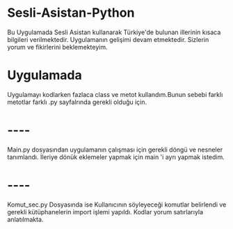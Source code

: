 # Sesli-Asistan-Python
Bu Uygulamada Sesli Asistan kullanarak Türkiye'de bulunan illerinin kısaca bilgileri verilmektedir.
Uygulamanın gelişimi devam etmektedir. Sizlerin yorum ve fikirlerini beklemekteyim.

# Uygulamada 
Uygulamayı kodlarken fazlaca class ve metot kullandım.Bunun sebebi farklı metotlar farklı .py sayfalrında gerekli olduğu için.
# ----
Main.py dosyasından uygulamanın çalışması için gerekli döngü ve nesneler tanımlandı. İleriye dönük eklemeler yapmak için main 'i ayrı yapmak istedim.

# ----
Komut_sec.py Dosyasında ise Kullanıcının söyleyeceği komutlar belirlendi ve gerekli kütüphanelerin import işlemi yapıldı. Kodlar yorum satırlarıyla anlatılmakta.


